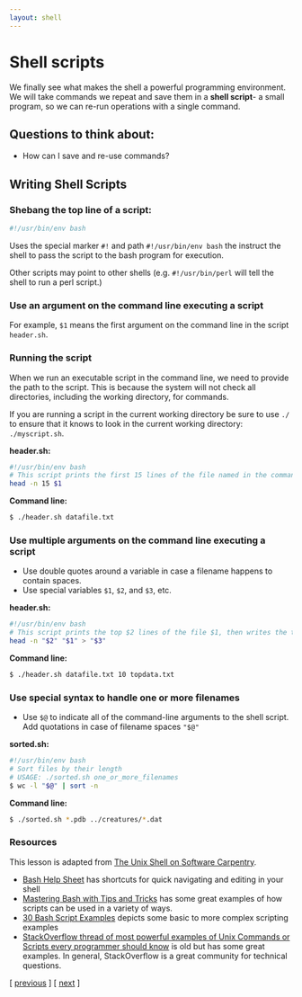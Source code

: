 ```yaml
---
layout: shell
---
```


# Shell scripts
We finally see what makes the shell a powerful programming environment.  
We will take commands we repeat and save them in a **shell script**- a small program, so we can re-run operations with a single command.

## Questions to think about:
- How can I save and re-use commands?

## Writing Shell Scripts
### Shebang the top line of a script:
```bash
#!/usr/bin/env bash
```
Uses the special marker `#!` and path `#!/usr/bin/env bash` the instruct the shell to pass the script to the bash program for execution.  

Other scripts may point to other shells (e.g. `#!/usr/bin/perl` will tell the shell to run a perl script.) 

### Use an argument on the command line executing a script
For example, `$1` means the first argument on the command line in the script `header.sh`.

### Running the script
When we run an executable script in the command line, we need to provide the path to the script. This is because the system will not check all directories, including the working directory, for commands. 

If you are running a script in the current working directory be sure to use `./` to ensure that it knows to look in the current working directory: `./myscript.sh`.

**header.sh:**
```bash
#!/usr/bin/env bash
# This script prints the first 15 lines of the file named in the command line (datafile.txt)
head -n 15 $1 
```
**Command line:**
```bash
$ ./header.sh datafile.txt
```

### Use multiple arguments on the command line executing a script
- Use double quotes around a variable in case a filename happens to contain spaces.
- Use special variables `$1`, `$2`, and `$3`, etc.
  
**header.sh:**
```bash
#!/usr/bin/env bash
# This script prints the top $2 lines of the file $1, then writes the top lines to file $3
head -n "$2" "$1" > "$3" 
```
**Command line:**
```bash
$ ./header.sh datafile.txt 10 topdata.txt
```

### Use special syntax to handle one or more filenames
- Use `$@` to indicate all of the command-line arguments to the shell script.  Add quotations in case of filename spaces `"$@"`
  
**sorted.sh:**
```bash
#!/usr/bin/env bash
# Sort files by their length
# USAGE: ./sorted.sh one_or_more_filenames
$ wc -l "$@" | sort -n
```
**Command line:**
```bash
$ ./sorted.sh *.pdb ../creatures/*.dat
```

### Resources
This lesson is adapted from [The Unix Shell on Software Carpentry](http://swcarpentry.github.io/shell-novice/).
- [Bash Help Sheet](https://www.shell-tips.com/sheets/bash-help-sheet.pdf) has shortcuts for quick navigating and editing in your shell
- [Mastering Bash with Tips and Tricks](https://www.shell-tips.com/shell/) has some great examples of how scripts can be used in a variety of ways.
- [30 Bash Script Examples](https://linuxhint.com/30_bash_script_examples/) depicts some basic to more complex scripting examples
- [StackOverflow thread of most powerful examples of Unix Commands or Scripts every programmer should know](https://stackoverflow.com/questions/1102986/most-powerful-examples-of-unix-commands-or-scripts-every-programmer-should-know) is old but has some great examples.  In general, StackOverflow is a great community for technical questions.

<span class="lesson">
    [&nbsp;<a href="/shell/loops">previous</a>&nbsp;]
    [&nbsp;<a href="/shell/search-find">next</a>&nbsp;]   
</span>
